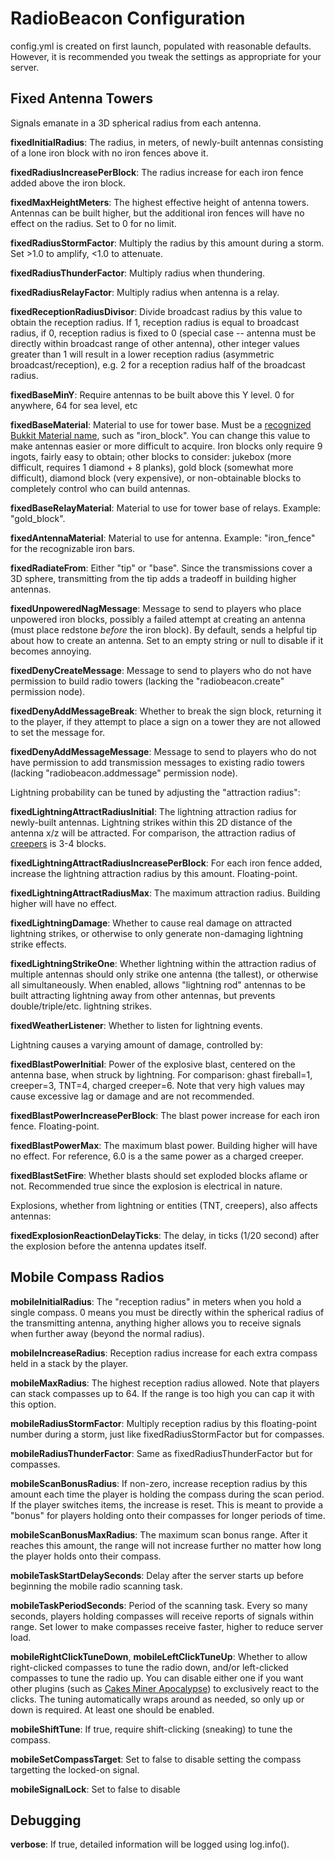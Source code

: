 # RadioBeacon Configuration

config.yml is created on first launch, populated with reasonable defaults. However,
it is recommended you tweak the settings as appropriate for your server.

## Fixed Antenna Towers
Signals emanate in a 3D spherical radius from each antenna. 

**fixedInitialRadius**: The radius, in meters, of newly-built antennas consisting of a lone iron block
with no iron fences above it.

**fixedRadiusIncreasePerBlock**: The radius increase for each iron fence added above the iron block.

**fixedMaxHeightMeters**: The highest effective height of antenna towers. Antennas can be built higher,
but the additional iron fences will have no effect on the radius. Set to 0 for no limit.

**fixedRadiusStormFactor**: Multiply the radius by this amount during a storm. Set >1.0 
to amplify, <1.0 to attenuate.

**fixedRadiusThunderFactor**: Multiply radius when thundering.

**fixedRadiusRelayFactor**: Multiply radius when antenna is a relay.

**fixedReceptionRadiusDivisor**: Divide broadcast radius by this value to obtain the
reception radius. If 1, reception radius is equal to broadcast radius, if 0,
reception radius is fixed to 0 (special case -- antenna must be directly within
broadcast range of other antenna), other integer values greater than 1 will result
in a lower reception radius (asymmetric broadcast/reception), e.g. 2 for a reception
radius half of the broadcast radius.

**fixedBaseMinY**: Require antennas to be built above this Y level. 0 for anywhere, 64 for
sea level, etc

**fixedBaseMaterial**: Material to use for tower base. Must be a 
[recognized Bukkit Material name](http://jd.bukkit.org/apidocs/org/bukkit/Material.html),
such as "iron_block". You can change this value to make antennas easier or more difficult
to acquire. Iron blocks only require 9 ingots, fairly easy to obtain; other blocks to
consider: jukebox (more difficult, requires 1 diamond + 8 planks), gold block
(somewhat more difficult), diamond block (very expensive), or non-obtainable blocks to
completely control who can build antennas.

**fixedBaseRelayMaterial**: Material to use for tower base of relays. Example: "gold_block".

**fixedAntennaMaterial**: Material to use for antenna. Example: "iron_fence" for the
recognizable iron bars.

**fixedRadiateFrom**: Either "tip" or "base". Since the transmissions cover a 3D sphere,
transmitting from the tip adds a tradeoff in building higher antennas.

**fixedUnpoweredNagMessage**: Message to send to players who place unpowered iron blocks,
possibly a failed attempt at creating an antenna (must place redstone *before* the
iron block). By default, sends a helpful tip about how to create an antenna. Set to an 
empty string or null to disable if it becomes annoying.

**fixedDenyCreateMessage**: Message to send to players who do not have permission
to build radio towers (lacking the "radiobeacon.create" permission node).

**fixedDenyAddMessageBreak**: Whether to break the sign block, returning it to the player,
if they attempt to place a sign on a tower they are not allowed to set the message for.

**fixedDenyAddMessageMessage**: Message to send to players who do not have permission
to add transmission messages to existing radio towers (lacking "radiobeacon.addmessage"
permission node).




Lightning probability can be tuned by adjusting the "attraction radius":

**fixedLightningAttractRadiusInitial**: The lightning attraction radius for newly-built antennas.
Lightning strikes within this 2D distance of the antenna x/z will be attracted. For comparison,
the attraction radius of 
[creepers](http://www.minecraftwiki.net/wiki/Charged_creeper#Charged_Creepers)
is 3-4 blocks.

**fixedLightningAttractRadiusIncreasePerBlock**: For each iron fence added, increase the lightning
attraction radius by this amount. Floating-point.

**fixedLightningAttractRadiusMax**: The maximum attraction radius. Building higher will have no
effect. 

**fixedLightningDamage**: Whether to cause real damage on attracted lightning strikes, or
otherwise to only generate non-damaging lightning strike effects. 

**fixedLightningStrikeOne**: Whether lightning within the attraction radius of multiple antennas
should only strike one antenna (the tallest), or otherwise all simultaneously. When enabled,
allows "lightning rod" antennas to be built attracting lightning away from other antennas,
but prevents double/triple/etc. lightning strikes.

**fixedWeatherListener**: Whether to listen for lightning events.

Lightning causes a varying amount of damage, controlled by:

**fixedBlastPowerInitial**: Power of the explosive blast, centered on the antenna base,
when struck by lightning. For comparison: ghast fireball=1, creeper=3, TNT=4, charged creeper=6.
Note that very high values may cause excessive lag or damage and are not recommended.

**fixedBlastPowerIncreasePerBlock**: The blast power increase for each iron fence. Floating-point.

**fixedBlastPowerMax**: The maximum blast power. Building higher will have no effect.
For reference, 6.0 is a the same power as a charged creeper.

**fixedBlastSetFire**: Whether blasts should set exploded blocks aflame or not. Recommended
true since the explosion is electrical in nature.

Explosions, whether from lightning or entities (TNT, creepers), also affects antennas:

**fixedExplosionReactionDelayTicks**: The delay, in ticks (1/20 second) after the explosion
before the antenna updates itself.


## Mobile Compass Radios
**mobileInitialRadius**: The "reception radius" in meters when you hold a single compass.
0 means you must be directly within the spherical radius of the transmitting antenna, anything higher
allows you to receive signals when further away (beyond the normal radius). 

**mobileIncreaseRadius**: Reception radius increase for each extra compass held in a stack
by the player. 

**mobileMaxRadius**: The highest reception radius allowed. Note that players can stack compasses
up to 64. If the range is too high you can cap it with this option.

**mobileRadiusStormFactor**: Multiply reception radius by this floating-point number during a storm,
just like fixedRadiusStormFactor but for compasses.

**mobileRadiusThunderFactor**: Same as fixedRadiusThunderFactor but for compasses.

**mobileScanBonusRadius**: If non-zero, increase reception radius by this amount each time the
player is holding the compass during the scan period. If the player switches items, the increase
is reset. This is meant to provide a "bonus" for players holding onto their compasses for
longer periods of time.

**mobileScanBonusMaxRadius**: The maximum scan bonus range. After it reaches this amount,
the range will not increase further no matter how long the player holds onto their compass.

**mobileTaskStartDelaySeconds**: Delay after the server starts up before beginning the mobile radio
scanning task.

**mobileTaskPeriodSeconds**: Period of the scanning task. Every so many seconds, players holding
compasses will receive reports of signals within range. Set lower to make compasses receive faster,
higher to reduce server load.

**mobileRightClickTuneDown**, **mobileLeftClickTuneUp**: Whether to allow right-clicked compasses to tune the radio down,
and/or left-clicked compasses to tune the radio up.
You can disable either one if you want other plugins (such as [Cakes Miner Apocalypse](http://dev.bukkit.org/server-mods/cakes-miner-apocalypse/))
to exclusively react to the clicks. The tuning automatically wraps around as needed, so only up or down
is required. At least one should be enabled.

**mobileShiftTune**: If true, require shift-clicking (sneaking) to tune the compass. 

**mobileSetCompassTarget**: Set to false to disable setting the compass targetting the locked-on signal.

**mobileSignalLock**: Set to false to disable

## Debugging
**verbose**: If true, detailed information will be logged using log.info(). 
